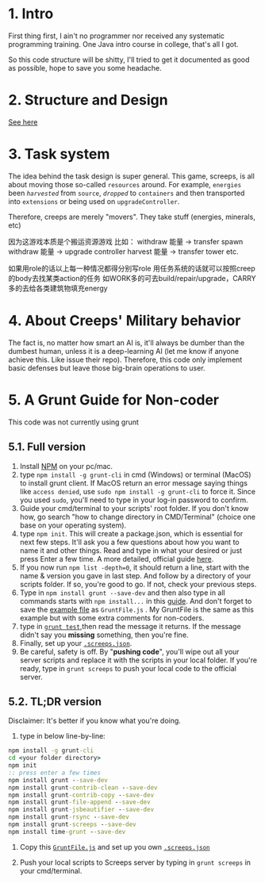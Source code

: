 #  1. <a name='Intro'></a>Intro

First thing first, I ain't no programmer nor received any systematic programming training. One Java intro course in college, that's all I got.

So this code structure will be shitty, I'll tried to get it documented as good as possible, hope to save you some headache.

#  2. <a name='StructureandDesign'></a>Structure and Design

[See here](Structure&Design.md)

#  3. <a name='Tasksystem'></a>Task system

The idea behind the task design is super general. This game, screeps, is all about moving those so-called `resources` around. For example, `energies` been *`harvested`* from `source`, *`dropped`* to `containers` and then transported into `extensions` or being used on `upgradeController`.

Therefore, creeps are merely "movers". They take stuff (energies, minerals, etc)

因为这游戏本质是个搬运资源游戏
比如：
withdraw 能量 -> transfer spawn
withdraw 能量 -> upgrade controller
harvest 能量 -> transfer tower
etc.

如果用role的话以上每一种情况都得分别写role
用任务系统的话就可以按照creep的body去找某类action的任务
如WORK多的可去build/repair/upgrade，CARRY多的去给各类建筑物填充energy

#  4. <a name='AboutCreepsMilitarybehavior'></a>About Creeps' Military behavior

The fact is, no matter how smart an AI is, it'll always be dumber than the dumbest human, unless it is a deep-learning AI (let me know if anyone achieve this. Like issue their repo). Therefore, this code only implement basic defenses but leave those big-brain operations to user.

#  5. <a name='AGruntGuideforNon-coder'></a>A Grunt Guide for Non-coder

This code was not currently using grunt

##  5.1. <a name='Fullversion'></a>Full version

1. Install [NPM](https://www.npmjs.com/get-npm) on your pc/mac.
2. type `npm install -g grunt-cli` in cmd (Windows) or terminal (MacOS) to install grunt client. If MacOS return an error message saying things like `access denied`, use `sudo npm install -g grunt-cli` to force it. Since you used `sudo`, you'll need to type in your log-in password to confirm.
3. Guide your cmd/terminal to your scripts' root folder. If you don't know how, go search "how to change directory in CMD/Terminal" (choice one base on your operating system).
4. type `npm init`. This will create a package.json, which is essential for next few steps. It'll ask you a few questions about how you want to name it and other things. Read and type in what your desired or just press Enter a few time. A more detailed, official guide [here](https://gruntjs.com/getting-started#package.json).
5. If you now run `npm list -depth=0`, it should return a line, start with the name & version you gave in last step. And follow by a directory of your scripts folder. If so, you're good to go. If not, check your previous steps.
6. Type in `npm install grunt --save-dev` and then also type in all commands starts with `npm install...` in this [guide](https://docs.screeps.com/contributed/advanced_grunt.html).  And don't forget to save the [example file](https://docs.screeps.com/contributed/advanced_grunt.html#Full-Example) as `GruntFile.js` . My GruntFile is the same as this example but with some extra comments for non-coders.
7. type in [`grunt test`](https://docs.screeps.com/contributed/advanced_grunt.html#Beautify),then read the message it returns. If the message didn't say you **missing** something, then you're fine.
8. Finally, set up your [`.screeps.json`](https://docs.screeps.com/contributed/advanced_grunt.html#Secure-Credentials).
9. Be careful, safety is off. By "**pushing code**", you'll wipe out all your server scripts and replace it with the scripts in your local folder. If you're ready, type in `grunt screeps` to push your local code to the official server.

##  5.2. <a name='TLDRversion'></a>TL;DR version

Disclaimer: It's better if you know what you're doing.

1. type in below line-by-line:

```cmd
npm install -g grunt-cli
cd <your folder directory>
npm init
:: press enter a few times
npm install grunt --save-dev
npm install grunt-contrib-clean --save-dev
npm install grunt-contrib-copy --save-dev
npm install grunt-file-append --save-dev
npm install grunt-jsbeautifier --save-dev
npm install grunt-rsync --save-dev
npm install grunt-screeps --save-dev
npm install time-grunt --save-dev
```

1. Copy this [`GruntFile.js`](https://docs.screeps.com/contributed/advanced_grunt.html#Full-Example) and set up you own [`.screeps.json`](https://docs.screeps.com/contributed/advanced_grunt.html#Secure-Credentials)

2. Push your local scripts to Screeps server by typing in `grunt screeps` in your cmd/terminal.

